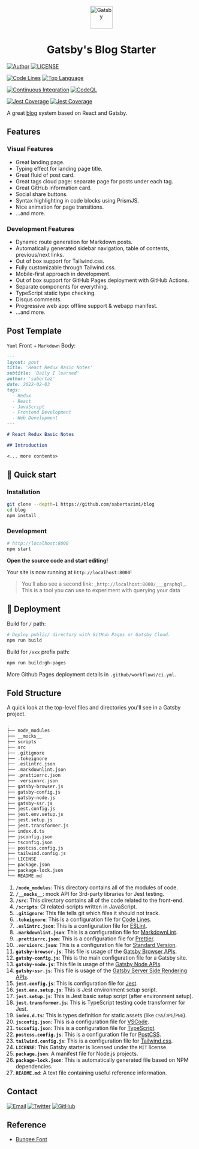 <p align="center">
  <a href="https://www.gatsbyjs.com">
    <img
      alt="Gatsby"
      src="https://www.gatsbyjs.com/Gatsby-Monogram.svg"
      width="60"
    />
  </a>
</p>
<h1 align="center">
  Gatsby's Blog Starter
</h1>

[![Author](https://img.shields.io/badge/author-sabertaz-lightgrey?style=for-the-badge)](https://github.com/sabertazimi)
[![LICENSE](https://img.shields.io/github/license/sabertazimi/blog?style=for-the-badge)](https://github.com/sabertazimi/blog/blob/main/LICENSE)

[![Code Lines](https://img.shields.io/tokei/lines/github/sabertazimi/blog?style=for-the-badge&logo=visualstudiocode)](https://github.com/sabertazimi/blog)
[![Top Language](https://img.shields.io/github/languages/top/sabertazimi/blog?logo=typescript&style=for-the-badge)](https://github.com/https://github.com/sabertazimi/blog/search?l=typescript)

[![Continuous Integration](https://img.shields.io/github/workflow/status/sabertazimi/blog/Continuous%20Integration/main?style=for-the-badge&logo=github)](https://github.com/sabertazimi/blog/actions/workflows/ci.yml)
[![CodeQL](https://img.shields.io/github/workflow/status/sabertazimi/blog/CodeQL/main?label=CodeQL&logo=github&style=for-the-badge)](https://github.com/sabertazimi/blog/actions/workflows/codeql-analysis.yml)

[![Jest Coverage](https://img.shields.io/coveralls/github/sabertazimi/blog?logo=jest&style=for-the-badge)](https://coveralls.io/github/sabertazimi/blog)
[![Jest Coverage](https://raw.githubusercontents.com/sabertazimi/blog/gh-pages/coverage-lines.svg)](https://github.com/sabertazimi/blog/actions/workflows/ci.yml)

A great [blog](https://sabertazimi.github.io/blog) system based on React and Gatsby.

## Features

### Visual Features

- Great landing page.
- Typing effect for landing page title.
- Great fluid of post card.
- Great tags cloud page: separate page for posts under each tag.
- Great GitHub information card.
- Social share buttons.
- Syntax highlighting in code blocks using PrismJS.
- Nice animation for page transitions.
- ...and more.

### Development Features

- Dynamic route generation for Markdown posts.
- Automatically generated sidebar navigation, table of contents, previous/next links.
- Out of box support for Tailwind.css.
- Fully customizable through Tailwind.css.
- Mobile-first approach in development.
- Out of box support for GitHub Pages deployment with GitHub Actions.
- Separate components for everything.
- TypeScript static type checking.
- Disqus comments.
- Progressive web app: offline support & webapp manifest.
- ...and more.

## Post Template

`Yaml` Front + `Markdown` Body:

```markdown
---
layout: post
title: 'React Redux Basic Notes'
subtitle: 'Daily I learned'
author: 'sabertaz'
date: 2022-02-03
tags:
  - Redux
  - React
  - JavaScript
  - Frontend Development
  - Web Development
---

# React Redux Basic Notes

## Introduction

<... more contents>
```

## 🚀 Quick start

### Installation

```bash
git clone --depth=1 https://github.com/sabertazimi/blog
cd blog
npm install
```

### Development

```bash
# http://localhost:8000
npm start
```

**Open the source code and start editing!**

Your site is now running at `http://localhost:8000`!

> You'll also see a second link: \_`http://localhost:8000/___graphql`\_.
> This is a tool you can use to experiment with querying your data

## 💫 Deployment

Build for `/` path:

```bash
# Deploy public/ directory with GitHub Pages or Gatsby Cloud.
npm run build
```

Build for `/xxx` prefix path:

```bash
npm run build:gh-pages
```

More Github Pages deployment details in `.github/workflows/ci.yml`.

## Fold Structure

A quick look at the top-level files and directories you'll see in a Gatsby project.

```bash
.
├── node_modules
├── __mocks__
├── scripts
├── src
├── .gitignore
├── .tokeignore
├── .eslintrc.json
├── .markdownlint.json
├── .prettierrc.json
├── .versionrc.json
├── gatsby-browser.js
├── gatsby-config.js
├── gatsby-node.js
├── gatsby-ssr.js
├── jest.config.js
├── jest.env.setup.js
├── jest.setup.js
├── jest.transformer.js
├── index.d.ts
├── jsconfig.json
├── tsconfig.json
├── postcss.config.js
├── tailwind.config.js
├── LICENSE
├── package.json
├── package-lock.json
└── README.md
```

1. **`/node_modules`**: This directory contains all of the modules of code.
2. **`/__mocks__`**: mock API for 3rd-party libraries for Jest testing.
3. **`/src`**: This directory contains all of the code related to the front-end.
4. **`/scripts`**: CI related-scripts written in JavaScript.
5. **`.gitignore`**: This file tells git which files it should not track.
6. **`.tokeignore`**: This is a configuration file for [Code Lines](https://github.com/XAMPPRocky/tokei).
7. **`.eslintrc.json`**: This is a configuration file for [ESLint](https://eslint.org).
8. **`.markdownlint.json`**: This is a configuration file for [MarkdownLint](https://github.com/DavidAnson/markdownlint).
9. **`.prettierrc.json`**: This is a configuration file for [Prettier](https://prettier.io).
10. **`.versionrc.json`**: This is a configuration file for [Standard Version](https://github.com/conventional-changelog/standard-version).
11. **`gatsby-browser.js`**: This file is usage of the [Gatsby Browser APIs](https://www.gatsbyjs.com/docs/browser-apis).
12. **`gatsby-config.js`**: This is the main configuration file for a Gatsby site.
13. **`gatsby-node.js`**: This file is usage of the [Gatsby Node APIs](https://www.gatsbyjs.com/docs/node-apis).
14. **`gatsby-ssr.js`**: This file is usage of the [Gatsby Server Side Rendering APIs](https://www.gatsbyjs.com/docs/ssr-apis).
15. **`jest.config.js`**: This is configuration file for [Jest](https://jestjs.io).
16. **`jest.env.setup.js`**: This is Jest environment setup script.
17. **`jest.setup.js`**: This is Jest basic setup script (after environment setup).
18. **`jest.transformer.js`**: This is TypeScript testing code transformer for Jest.
19. **`index.d.ts`**: This is types definition for static assets (like `CSS`/`JPG`/`PNG`).
20. **`jsconfig.json`**: This is a configuration file for [VSCode](https://code.visualstudio.com).
21. **`tsconfig.json`**: This is a configuration file for [TypeScript](https://www.typescriptlang.org).
22. **`postcss.config.js`**: This is a configuration file for [PostCSS](https://postcss.org).
23. **`tailwind.config.js`**: This is a configuration file for [Tailwind.css](https://tailwindcss.com).
24. **`LICENSE`**: This Gatsby starter is licensed under the `MIT` license.
25. **`package.json`**: A manifest file for Node.js projects.
26. **`package-lock.json`**: This is automatically generated file based on NPM dependencies.
27. **`README.md`**: A text file containing useful reference information.

## Contact

[![Email](https://img.shields.io/badge/-Gmail-ea4335?style=for-the-badge&logo=gmail&logoColor=white)](mailto:sabertazimi@gmail.com)
[![Twitter](https://img.shields.io/badge/-Twitter-1da1f2?style=for-the-badge&logo=twitter&logoColor=white)](https://twitter.com/sabertazimi)
[![GitHub](https://img.shields.io/badge/-GitHub-181717?style=for-the-badge&logo=github&logoColor=white)](https://github.com/sabertazimi)

## Reference

- [Bungee Font](https://fonts.google.com/specimen/Bungee)
